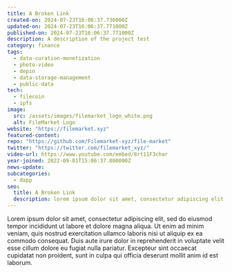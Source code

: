 ```yaml
---
title: A Broken Link
created-on: 2024-07-23T16:06:37.736000Z
updated-on: 2024-07-23T16:06:37.771000Z
published-on: 2024-07-23T16:06:37.771000Z
description: A description of the project test
category: finance
tags:
  - data-curation-monetization
  - photo-video
  - depin
  - data-storage-management
  - public-data
tech:
  - filecoin
  - ipfs
image:
  src: /assets/images/filemarket_logo_white.png
  alt: FileMarket Logo
website: "https://filemarket.xyz"
featured-content:
repo: "https://github.com/Filemarket-xyz/file-market"
twitter: "https://twitter.com/filemarket_xyz/"
video-url: https://www.youtube.com/embed/8rt11F3char
year-joined: 2022-09-01T15:06:37.800000Z
news-update:
subcategories:
  - dapp
seo:
  title: A Broken Link
  description: lorem ipsum dolor sit amet, consectetur adipiscing elit, sed do eiusmod tempor incididunt ut labore et dolore magna aliqua.
---
```


Lorem ipsum dolor sit amet, consectetur adipiscing elit, sed do eiusmod tempor incididunt ut labore et dolore magna aliqua. Ut enim ad minim veniam, quis nostrud exercitation ullamco laboris nisi ut aliquip ex ea commodo consequat. Duis aute irure dolor in reprehenderit in voluptate velit esse cillum dolore eu fugiat nulla pariatur. Excepteur sint occaecat cupidatat non proident, sunt in culpa qui officia deserunt mollit anim id est laborum.

